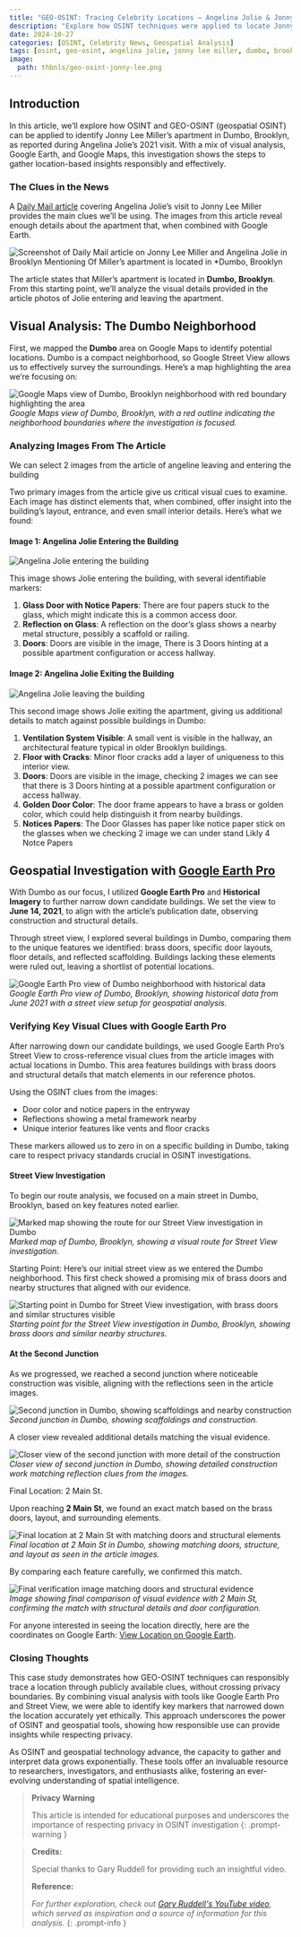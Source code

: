 ```yaml
---
title: "GEO-OSINT: Tracing Celebrity Locations – Angelina Jolie & Jonny Lee Miller in Dumbo"
description: "Explore how OSINT techniques were applied to locate Jonny Lee Miller's apartment in Dumbo, Brooklyn, following Angelina Jolie's visit. This case study uses geospatial tools and visual analysis to responsibly uncover insights."
date: 2024-10-27
categories: [OSINT, Celebrity News, Geospatial Analysis]
tags: [osint, geo-osint, angelina jolie, jonny lee miller, dumbo, brooklyn, celebrity locations]
image:  
  path: thbnls/geo-osint-jonny-lee.png
---
```


## Introduction

In this article, we’ll explore how OSINT and GEO-OSINT (geospatial OSINT) can be applied to identify Jonny Lee Miller’s apartment in Dumbo, Brooklyn, as reported during Angelina Jolie’s 2021 visit. With a mix of visual analysis, Google Earth, and Google Maps, this investigation shows the steps to gather location-based insights responsibly and effectively.

### The Clues in the News

A [Daily Mail article](https://www.dailymail.co.uk/tvshowbiz/article-9685053/Jonny-Lee-Miller-steps-ex-wife-Angelina-Jolie-visited-Brooklyn-apartment-wine.html) covering Angelina Jolie’s visit to Jonny Lee Miller provides the main clues we’ll be using. The images from this article reveal enough details about the apartment that, when combined with Google Earth.


![Screenshot of Daily Mail article on Jonny Lee Miller and Angelina Jolie in Brooklyn Mentioning Of  Miller’s apartment is located in **Dumbo, Brooklyn*](bimgs/geo-osint-jonny-lee-miller/location-hint.png) 

The article states that Miller’s apartment is located in **Dumbo, Brooklyn**. From this starting point, we’ll analyze the visual details provided in the article photos of Jolie entering and leaving the apartment.

## Visual Analysis: The Dumbo Neighborhood

First, we mapped the **Dumbo** area on Google Maps to identify potential locations. Dumbo is a compact neighborhood, so Google Street View allows us to effectively survey the surroundings. Here’s a map highlighting the area we’re focusing on:

![Google Maps view of Dumbo, Brooklyn neighborhood with red boundary highlighting the area](bimgs/geo-osint-jonny-lee-miller/dumbo-brooklyn-google-map.png)
*Google Maps view of Dumbo, Brooklyn, with a red outline indicating the neighborhood boundaries where the investigation is focused.*

### Analyzing Images From The Article 

We can select 2 images from the article of angeline leaving and entering the building

Two primary images from the article give us critical visual cues to examine. Each image has distinct elements that, when combined, offer insight into the building’s layout, entrance, and even small interior details. Here’s what we found:

#### **Image 1: Angelina Jolie Entering the Building**

![Angelina Jolie entering the building](bimgs/geo-osint-jonny-lee-miller/image-1.png)

This image shows Jolie entering the building, with several identifiable markers:

1. **Glass Door with Notice Papers**: There are four papers stuck to the glass, which might indicate this is a common access door.
2. **Reflection on Glass**: A reflection on the door’s glass shows a nearby metal structure, possibly a scaffold or railing.
3.  **Doors**: Doors are visible in the image, There is 3 Doors hinting at a possible apartment configuration or access hallway.

#### **Image 2: Angelina Jolie Exiting the Building**

![Angelina Jolie leaving the building](bimgs/geo-osint-jonny-lee-miller/image-2.png)

This second image shows Jolie exiting the apartment, giving us additional details to match against possible buildings in Dumbo:

1. **Ventilation System Visible**: A small vent is visible in the hallway, an architectural feature typical in older Brooklyn buildings.
2. **Floor with Cracks**: Minor floor cracks add a layer of uniqueness to this interior view.
3. **Doors**: Doors are visible in the image, checking 2 images we can see that there is 3 Doors hinting at a possible apartment configuration or access hallway.
4. **Golden Door Color**: The door frame appears to have a brass or golden color, which could help distinguish it from nearby buildings.
5. **Notices Papers**: The Door Glasses has paper like notice paper stick on the glasses when we checking 2 image we can under stand Likly 4 Notce Papers

## Geospatial Investigation with [Google Earth Pro](https://earth.google.com/web/)

With Dumbo as our focus, I utilized **Google Earth Pro** and **Historical Imagery** to further narrow down candidate buildings. We set the view to **June 14, 2021**, to align with the article’s publication date, observing construction and structural details.

Through street view, I explored several buildings in Dumbo, comparing them to the unique features we identified: brass doors, specific door layouts, floor details, and reflected scaffolding. Buildings lacking these elements were ruled out, leaving a shortlist of potential locations.

![Google Earth Pro view of Dumbo neighborhood with historical data](bimgs/geo-osint-jonny-lee-miller/dumbo-brooklyn-google-earth-pro.png)
*Google Earth Pro view of Dumbo, Brooklyn, showing historical data from June 2021 with a street view setup for geospatial analysis.*

### Verifying Key Visual Clues with Google Earth Pro

After narrowing down our candidate buildings, we used Google Earth Pro’s Street View to cross-reference visual clues from the article images with actual locations in Dumbo. This area features buildings with brass doors and structural details that match elements in our reference photos.

Using the OSINT clues from the images:
- Door color and notice papers in the entryway
- Reflections showing a metal framework nearby
- Unique interior features like vents and floor cracks

These markers allowed us to zero in on a specific building in Dumbo, taking care to respect privacy standards crucial in OSINT investigations.

#### Street View Investigation

To begin our route analysis, we focused on a main street in Dumbo, Brooklyn, based on key features noted earlier.

![Marked map showing the route for our Street View investigation in Dumbo](bimgs/geo-osint-jonny-lee-miller/investigation-route.png)  
*Marked map of Dumbo, Brooklyn, showing a visual route for Street View investigation.*

Starting Point:
Here’s our initial street view as we entered the Dumbo neighborhood. This first check showed a promising mix of brass doors and nearby structures that aligned with our evidence.

![Starting point in Dumbo for Street View investigation, with brass doors and similar structures visible](bimgs/geo-osint-jonny-lee-miller/starting-street-view.png)  
*Starting point for the Street View investigation in Dumbo, Brooklyn, showing brass doors and similar nearby structures.*

#### At the Second Junction

As we progressed, we reached a second junction where noticeable construction was visible, aligning with the reflections seen in the article images.

![Second junction in Dumbo, showing scaffoldings and nearby construction](bimgs/geo-osint-jonny-lee-miller/2nd-jn-street-view.png)  
*Second junction in Dumbo, showing scaffoldings and construction.*

A closer view revealed additional details matching the visual evidence.

![Closer view of the second junction with more detail of the construction](bimgs/geo-osint-jonny-lee-miller/2nd-jn-POV.png)  
*Closer view of second junction in Dumbo, showing detailed construction work matching reflection clues from the images.*

Final Location: 2 Main St.

Upon reaching **2 Main St**, we found an exact match based on the brass doors, layout, and surrounding elements.

![Final location at 2 Main St with matching doors and structural elements](bimgs/geo-osint-jonny-lee-miller/street-view-loc-found.png)  
*Final location at 2 Main St in Dumbo, showing matching doors, structure, and layout as seen in the article images.*

By comparing each feature carefully, we confirmed this match.

![Final verification image matching doors and structural evidence](bimgs/geo-osint-jonny-lee-miller/matching-evidence.png)  
*Image showing final comparison of visual evidence with 2 Main St, confirming the match with structural details and door configuration.*

For anyone interested in seeing the location directly, here are the coordinates on Google Earth: [View Location on Google Earth](https://earth.app.goo.gl/?apn=com.google.earth&isi=293622097&ius=googleearth&link=https%3a%2f%2fearth.google.com%2fweb%2fsearch%2fDumbo,Brooklyn%2f%4040.70364365,-73.99066755,3.5919323a,0d,23.19280387y,95.97810916h,87.20963034t,0r%2fdata%3dCiwiJgokCbMtWBgfWkRAETpg86rxWURAGZTSBf06f1LAIRQxNl5jf1LAQgIIASIaChZFQkJ4LUZEbHdfaG1tYVg1VXpYZUZ3EAJCAggASg0I____________ARAA).

### Closing Thoughts

This case study demonstrates how GEO-OSINT techniques can responsibly trace a location through publicly available clues, without crossing privacy boundaries. By combining visual analysis with tools like Google Earth Pro and Street View, we were able to identify key markers that narrowed down the location accurately yet ethically. This approach underscores the power of OSINT and geospatial tools, showing how responsible use can provide insights while respecting privacy.

As OSINT and geospatial technology advance, the capacity to gather and interpret data grows exponentially. These tools offer an invaluable resource to researchers, investigators, and enthusiasts alike, fostering an ever-evolving understanding of spatial intelligence.

> 
> **Privacy Warning**
> 
> This article is intended for educational purposes and underscores the importance of respecting privacy in OSINT investigation
{: .prompt-warning }

> **Credits:**  
>  
> Special thanks to Gary Ruddell for providing such an insightful video.
> 
> **Reference:**  
>  
> *For further exploration, check out [Gary Ruddell's YouTube video](https://youtu.be/_NyqxC6skA4?si=AOYUcVcq7og6yzXl), which served as inspiration and a source of information for this analysis.*
{: .prompt-info }